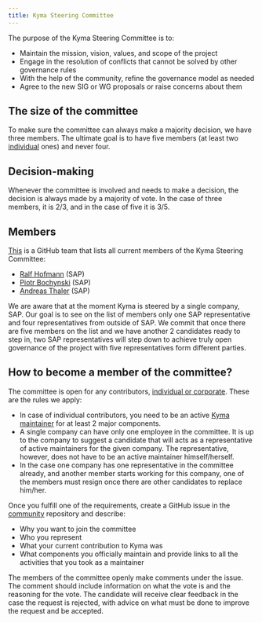 ```yaml
---
title: Kyma Steering Committee
---
```


The purpose of the Kyma Steering Committee is to:
* Maintain the mission, vision, values, and scope of the project
* Engage in the resolution of conflicts that cannot be solved by other governance rules
* With the help of the community, refine the governance model as needed
* Agree to the new SIG or WG proposals or raise concerns about them

## The size of the committee 

To make sure the committee can always make a majority decision, we have three members. The ultimate goal is to have five members (at least two [individual](/contributing/#contributing-rules-contributing-rules-agreements-and-licenses) ones) and never four.

## Decision-making

Whenever the committee is involved and needs to make a decision, the decision is always made by a majority of vote. In the case of three members, it is 2/3, and in the case of five it is 3/5.

## Members

[This](https://github.com/orgs/kyma-project/teams/kyma-steering-committee/members) is a GitHub team that lists all current members of the Kyma Steering Committee:

* [Ralf Hofmann](https://github.com/ormos) (SAP)
* [Piotr Bochynski](https://github.com/pbochynski) (SAP)
* [Andreas Thaler](https://github.com/a-thaler) (SAP)

We are aware that at the moment Kyma is steered by a single company, SAP. Our goal is to see on the list of members only one SAP representative and four representatives from outside of SAP. We commit that once there are five members on the list and we have another 2 candidates ready to step in, two SAP representatives will step down to achieve truly open governance of the project with five representatives form different parties.

## How to become a member of the committee?

The committee is open for any contributors, [individual or corporate](/contributing/#contributing-rules-contributing-rules-agreements-and-licenses). These are the rules we apply:

* In case of individual contributors, you need to be an active [Kyma maintainer](#kyma-working-model-kyma-working-model-process-for-becoming-a-maintainer-aka-codeowner) for at least 2 major components.
* A single company can have only one employee in the committee. It is up to the company to suggest a candidate that will acts as a representative of active maintainers for the given company. The representative, however, does not have to be an active maintainer himself/herself. 
* In the case one company has one representative in the committee already, and another member starts working for this company, one of the members must resign once there are other candidates to replace him/her.

Once you fulfill one of the requirements, create a GitHub issue in the [community](https://github.com/kyma-project/community) repository and describe:
* Why you want to join the committee
* Who you represent
* What your current contribution to Kyma was
* What components you officially maintain and provide links to all the activities that you took as a maintainer

The members of the committee openly make comments under the issue. The comment should include information on what the vote is and the reasoning for the vote. The candidate will receive clear feedback in the case the request is rejected, with advice on what must be done to improve the request and be accepted.
